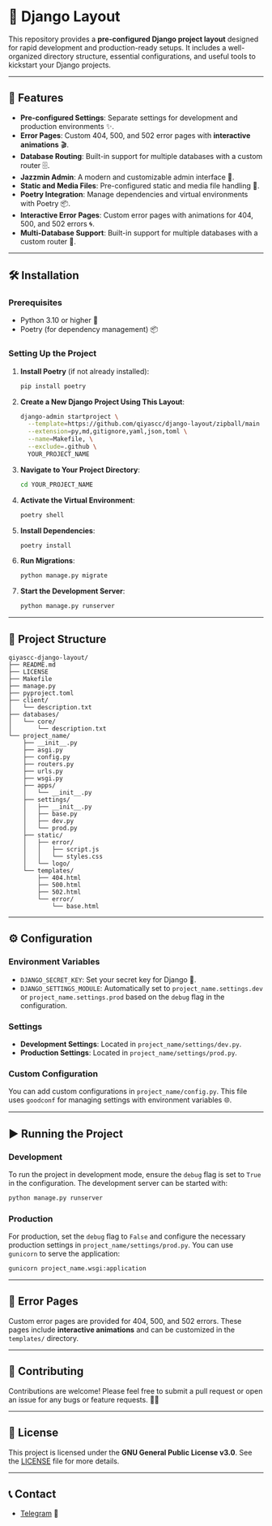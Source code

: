 

# 🚀 Django Layout

This repository provides a **pre-configured Django project layout** designed for rapid development and production-ready setups. It includes a well-organized directory structure, essential configurations, and useful tools to kickstart your Django projects.

---

## 🌟 Features

- **Pre-configured Settings**: Separate settings for development and production environments ✨.
- **Error Pages**: Custom 404, 500, and 502 error pages with **interactive animations** 🎬.
- **Database Routing**: Built-in support for multiple databases with a custom router 🗄️.
- **Jazzmin Admin**: A modern and customizable admin interface 🎨.
- **Static and Media Files**: Pre-configured static and media file handling 📂.
- **Poetry Integration**: Manage dependencies and virtual environments with Poetry 📦.
- **Interactive Error Pages**: Custom error pages with animations for 404, 500, and 502 errors 🌀.
- **Multi-Database Support**: Built-in support for multiple databases with a custom router 🔗.

---

## 🛠️ Installation

### Prerequisites

- Python 3.10 or higher 🐍
- Poetry (for dependency management) 📦

### Setting Up the Project

1. **Install Poetry** (if not already installed):
   ```bash
   pip install poetry
   ```

2. **Create a New Django Project Using This Layout**:
   ```bash
   django-admin startproject \
     --template=https://github.com/qiyascc/django-layout/zipball/main \
     --extension=py,md,gitignore,yaml,json,toml \
     --name=Makefile, \
     --exclude=.github \
     YOUR_PROJECT_NAME
   ```

3. **Navigate to Your Project Directory**:
   ```bash
   cd YOUR_PROJECT_NAME
   ```

4. **Activate the Virtual Environment**:
   ```bash
   poetry shell
   ```

5. **Install Dependencies**:
   ```bash
   poetry install
   ```

6. **Run Migrations**:
   ```bash
   python manage.py migrate
   ```

7. **Start the Development Server**:
   ```bash
   python manage.py runserver
   ```

---

## 📂 Project Structure

```
qiyascc-django-layout/
├── README.md
├── LICENSE
├── Makefile
├── manage.py
├── pyproject.toml
├── client/
│   └── description.txt
├── databases/
│   └── core/
│       └── description.txt
└── project_name/
    ├── __init__.py
    ├── asgi.py
    ├── config.py
    ├── routers.py
    ├── urls.py
    ├── wsgi.py
    ├── apps/
    │   └── __init__.py
    ├── settings/
    │   ├── __init__.py
    │   ├── base.py
    │   ├── dev.py
    │   └── prod.py
    ├── static/
    │   ├── error/
    │   │   ├── script.js
    │   │   └── styles.css
    │   └── logo/
    └── templates/
        ├── 404.html
        ├── 500.html
        ├── 502.html
        └── error/
            └── base.html
```

---

## ⚙️ Configuration

### Environment Variables

- `DJANGO_SECRET_KEY`: Set your secret key for Django 🔑.
- `DJANGO_SETTINGS_MODULE`: Automatically set to `project_name.settings.dev` or `project_name.settings.prod` based on the `debug` flag in the configuration.

### Settings

- **Development Settings**: Located in `project_name/settings/dev.py`.
- **Production Settings**: Located in `project_name/settings/prod.py`.

### Custom Configuration

You can add custom configurations in `project_name/config.py`. This file uses `goodconf` for managing settings with environment variables 🌐.

---

## ▶️ Running the Project

### Development

To run the project in development mode, ensure the `debug` flag is set to `True` in the configuration. The development server can be started with:

```bash
python manage.py runserver
```

### Production

For production, set the `debug` flag to `False` and configure the necessary production settings in `project_name/settings/prod.py`. You can use `gunicorn` to serve the application:

```bash
gunicorn project_name.wsgi:application
```

---

## 🚨 Error Pages

Custom error pages are provided for 404, 500, and 502 errors. These pages include **interactive animations** and can be customized in the `templates/` directory.

---

## 🤝 Contributing

Contributions are welcome! Please feel free to submit a pull request or open an issue for any bugs or feature requests. 🐛✨

---

## 📜 License

This project is licensed under the **GNU General Public License v3.0**. See the [LICENSE](LICENSE) file for more details.

---

## 📞 Contact

- [Telegram](https://t.me/qiyascc) 📱
